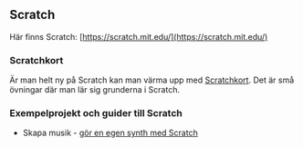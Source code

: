 ## Scratch

Här finns Scratch: [https://scratch.mit.edu/](https://scratch.mit.edu/)

### Scratchkort

Är man helt ny på Scratch kan man värma upp med [Scratchkort](http://www.malinc.se/programming/scratch/sv/scratch_cards.php). Det är små övningar där man lär sig grunderna i Scratch.

### Exempelprojekt och guider till Scratch

* Skapa musik - [gör en egen synth med Scratch]( https://www.kodboken.se/start/musik/uppgifter-i-scratch/fantasisynth)
